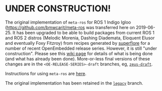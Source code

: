 # UNDER CONSTRUCTION!

The original implementation of `meta-ros` for ROS 1 Indigo Igloo
(<https://github.com/bmwcarit/meta-ros> was transferred here on 2019-06-25. It
has been upgraded to be able to build packages from current ROS 1 and ROS 2
distros (Melodic Morenia, Dashing Diademata, Eloquent Elusor and eventually Foxy
Fitzroy) from recipes generated by
[superflore](https://github.com/ros-infrastructure/superflore/)
for a number of recent OpenEmbedded release series. However, it is still
"under construction". Please see this
[wiki page](https://github.com/ros/meta-ros/wiki/Superflore-OE-Recipe-Generation-Scheme)
for details of what is being done (and what has already been done). More-or-less
final versions of these changes are in the
`<OE-RELEASE-SERIES>-draft` branches, eg,
[`zeus-draft`](https://github.com/ros/meta-ros/tree/zeus-draft).

Instructions for using `meta-ros` are
[here](https://github.com/ros/meta-ros/wiki/OpenEmbedded-Build-Instructions).

The original implementation has been retained in the [`legacy`](https://github.com/ros/meta-ros/tree/legacy) branch.
